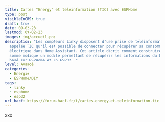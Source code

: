 ```yaml
---
title: Cartes "Energy" et teleinformation (TIC) avec ESPHome
type: post
visibleInCMS: true
draft: true
date: 09-02-23
lastmod: 09-02-23
images: img/accueil.png
description: "Les compteurs Linky disposent d'une prise de téléinformation
  appelée TIC qu'il est possible de connecter pour récupérer sa consommation
  électrique dans Home Assistant. Cet article décrit comment construire pour une
  somme modique un module permettant de récupérer les informations du Linky,
  basé sur ESPHome et un ESP32. "
level: Avancé
categories:
  - Energie
  - ESPHome/DIY
tags:
  - linky
  - esphome
  - esp32
url_hacf: https://forum.hacf.fr/t/cartes-energy-et-teleinformation-tic-avec-esphome/9679
---
```

x﻿xx